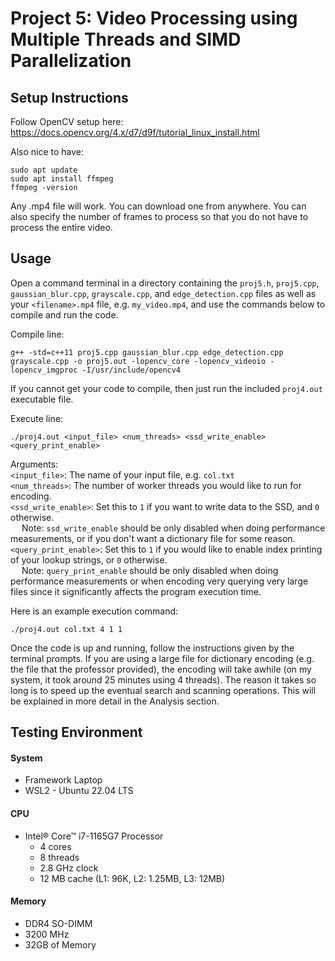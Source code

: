 # Project 5: Video Processing using Multiple Threads and SIMD Parallelization

## Setup Instructions
Follow OpenCV setup here: https://docs.opencv.org/4.x/d7/d9f/tutorial_linux_install.html

Also nice to have: 
```
sudo apt update
sudo apt install ffmpeg
ffmpeg -version
```

Any .mp4 file will work. You can download one from anywhere. You can also specify the number of frames to process so that you do not have to process the entire video.

## Usage
Open a command terminal in a directory containing the `proj5.h`, `proj5.cpp`, `gaussian_blur.cpp`, `grayscale.cpp`, and `edge_detection.cpp` files as well as your `<filename>.mp4` file, e.g. `my_video.mp4`, and use the commands below to compile and run the code.

Compile line:
```
g++ -std=c++11 proj5.cpp gaussian_blur.cpp edge_detection.cpp grayscale.cpp -o proj5.out -lopencv_core -lopencv_videoio -lopencv_imgproc -I/usr/include/opencv4
```
If you cannot get your code to compile, then just run the included `proj4.out` executable file.

Execute line:
```
./proj4.out <input_file> <num_threads> <ssd_write_enable> <query_print_enable>
```
Arguments:<br>
`<input_file>`: The name of your input file, e.g. `col.txt`<br>
`<num_threads>`: The number of worker threads you would like to run for encoding.<br>
`<ssd_write_enable>`: Set this to `1` if you want to write data to the SSD, and `0` otherwise. <br>
&emsp; Note: `ssd_write_enable` should be only disabled when doing performance measurements, or if you don't want a dictionary file for some reason.
`<query_print_enable>`: Set this to `1` if you would like to enable index printing of your lookup strings, or `0` otherwise. <br>
&emsp; Note: `query_print_enable` should be only disabled when doing performance measurements or when encoding very querying very  large files since it significantly affects the program execution time.<br>

Here is an example execution command:
```
./proj4.out col.txt 4 1 1
```

Once the code is up and running, follow the instructions given by the terminal prompts. If you are using a large file for dictionary encoding (e.g. the file that the professor provided), the encoding will take awhile (on my system, it took around 25 minutes using 4 threads). The reason it takes so long is to speed up the eventual search and scanning operations. This will be explained in more detail in the Analysis section.

## Testing Environment
#### System
* Framework Laptop
* WSL2 - Ubuntu 22.04 LTS

#### CPU
* Intel® Core™ i7-1165G7 Processor
  - 4 cores
  - 8 threads
  - 2.8 GHz clock
  - 12 MB cache (L1: 96K, L2: 1.25MB, L3: 12MB)
  
#### Memory
* DDR4 SO-DIMM
* 3200 MHz
* 32GB of Memory
